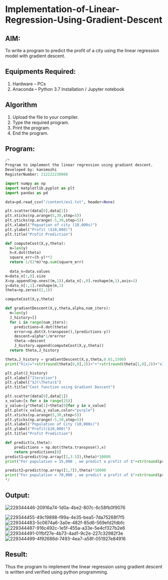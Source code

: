 # Implementation-of-Linear-Regression-Using-Gradient-Descent

## AIM:
To write a program to predict the profit of a city using the linear regression model with gradient descent.

## Equipments Required:
1. Hardware – PCs
2. Anaconda – Python 3.7 Installation / Jupyter notebook

## Algorithm
1. Upload the file to your compiler.
2. Type the required program.
3. Print the program.
4. End the program.

## Program:
```python
/*
Program to implement the linear regression using gradient descent.
Developed by: kanimozhi
RegisterNumber: 212222230060

import numpy as np
import matplotlib.pyplot as plt
import pandas as pd

data=pd.read_csv("/content/ex1.txt", header=None)

plt.scatter(data[0],data[1])
plt.xticks(np.arange(5,30,step=5))
plt.yticks(np.arange(-5,30,step=5))
plt.xlabel("Popuation of city (10,000s)")
plt.ylabel("Profit ($10,000)")
plt.title("Profit Prediction")

def computeCost(X,y,theta):
  m=len(y)
  h=X.dot(theta)
  square_err=(h-y)**2
  return 1/(2*m)*np.sum(square_err)
  
  data_n=data.values
m=data_n[:,0].size
X=np.append(np.ones((m,1)),data_n[:,0].reshape(m,1),axis=1)
y=data_n[:,1].reshape(m,1)
theta=np.zeros((2,1))

computeCost(X,y,theta)

def gradientDescent(X,y,theta,alpha,num_iters):
  m=len(y)
  J_history=[]
  for i in range(num_iters):
    predictions=X.dot(theta)
    error=np.dot(X.transpose(),(predictions-y))
    descent=alpha*1/m*error
    theta-=descent
    J_history.append(computeCost(X,y,theta))
  return theta,J_history

theta,J_history = gradientDescent(X,y,theta,0.01,1500)
print("h(x)="+str(round(theta[0,0],2))+"+"+str(round(theta[1,0],2))+"x1")

plt.plot(J_history)
plt.xlabel("Iteration")
plt.ylabel("$J(\Theta)$")
plt.title("Cost function using Gradient Descent")

plt.scatter(data[0],data[1])
x_value=[x for x in range(25)]
y_value=[y*theta[1]+theta[0]for y in x_value]
plt.plot(x_value,y_value,color="purple")
plt.xticks(np.arange(5,30,step=5))
plt.yticks(np.arange(-5,30,step=5))
plt.xlabel("Population of City (10,000s)")
plt.ylabel("Profit($10,000)")
plt.title("Profit Prediction")

def predict(x,theta):
    predictions = np.dot(theta.transpose(),x)
    return predictions[0]
predict1=predict(np.array([1,3.5]),theta)*10000
print("For population = 35,000 , we predict a profit of $"+str(round(predict1,0)))

predict2=predict(np.array([1,7]),theta)*10000
print("For population = 70,000 , we predict a profit of $"+str(round(predict2,0)))
*/
```

## Output:

![229344446-20916a74-1d0a-4be2-807c-6c58fb0f9076](https://github.com/kanimozhipannerselvam/Implementation-of-Linear-Regression-Using-Gradient-Descent/assets/119476060/ba3c4fe7-71d7-4b27-a46e-3c0820e91e5b)

![229344455-49c19898-f99a-4e35-bea5-7da75268f7f5](https://github.com/kanimozhipannerselvam/Implementation-of-Linear-Regression-Using-Gradient-Descent/assets/119476060/a9937bb9-3206-4ce3-a2d9-3d67c5794788)
![229344483-5c0674a6-3a0e-482f-85d6-569efd2fdbfc](https://github.com/kanimozhipannerselvam/Implementation-of-Linear-Regression-Using-Gradient-Descent/assets/119476060/de440d96-ae71-42dc-af2e-9ddc25d6be06)
![229344487-916c492c-1e5f-455a-a33e-5e4cf327b2e6](https://github.com/kanimozhipannerselvam/Implementation-of-Linear-Regression-Using-Gradient-Descent/assets/119476060/e2ea682b-0b97-4a43-9da1-7e76c0853250)
![229344491-01fbf27e-4b73-4ad1-9c2e-227c32982f3e](https://github.com/kanimozhipannerselvam/Implementation-of-Linear-Regression-Using-Gradient-Descent/assets/119476060/0ec86e33-f1d5-42c4-8b97-b9fe308b66d0)
![229344499-4f92686d-7493-4ea7-a58f-051927e84916](https://github.com/kanimozhipannerselvam/Implementation-of-Linear-Regression-Using-Gradient-Descent/assets/119476060/6e937149-a194-4366-b163-6ab76a72f084)


## Result:
Thus the program to implement the linear regression using gradient descent is written and verified using python programming.
